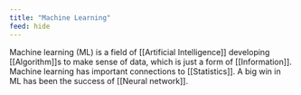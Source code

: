 ```yaml
---
title: "Machine Learning"
feed: hide
---
```


Machine learning (ML) is a field of [[Artificial Intelligence]] developing [[Algorithm]]s to make sense of data, which is just a form of [[Information]]. Machine learning has important connections to  [[Statistics]].  A big win in ML has been the success of [[Neural network]].